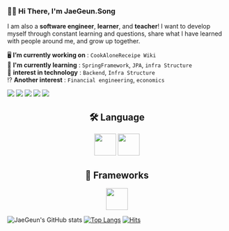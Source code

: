 ### 🙋‍♂️ Hi There, I'm **JaeGeun.Song** 


I am also a **software engineer**, **learner**, and **teacher**! I want to develop myself through constant learning and questions, share what I have learned with people around me, and grow up together.

🖥️ **I’m currently working on** : `CookAloneReceipe Wiki` </br>
🌱 **I'm currently learning** : `SpringFramework`, `JPA`, `infra Structure` </br>
🤔 **interest in technology** : `Backend`, `Infra Structure` </br>
⁉ **Another interest** : `Financial engineering`, `economics` 

<a href="https://www.notion.so/Computer-Engineering-3337f4e7ad3f4fd79625b6f965e1a2fe" target="_blank"><img src="https://img.shields.io/badge/Notion-333333?style=flat-square&logo=Notion&logoColor=ffffff"/></a>
<a href="https://velog.io/@serberos" target="_blank"><img src="https://img.shields.io/badge/Velog-20c997?style=flat-square&logo=Vimeo&logoColor=white"/></a>
<a href="https://hub.docker.com/u/jae99c" target="_blank"><img src="https://img.shields.io/badge/Docker Hub-2496ED?style=flat-square&logo=Docker&logoColor=white"/></a>
<a href="https://leetcode.com/serberoos/" target="_blank"><img src="https://img.shields.io/badge/LeetCode-FFA116?style=flat-square&logo=LeetCode&logoColor=white"/></a>
<a href="https://serberoos-portfolio.netlify.app/" target="_blank"><img src="https://img.shields.io/badge/Portfolio(👷‍ IN PRODUCTION)-35ad9f?style=flat-square&logo=&logoColor=white"/></a> 

## <div align=center> 🛠️ Language </div>
<div align=center>
  <image src="https://user-images.githubusercontent.com/74893599/150675102-cef608b1-89f1-4ff7-9271-45497d8c8f3c.png" height="50">
  <image src="https://user-images.githubusercontent.com/74893599/150675145-042225ab-87e9-4f71-91cf-7e3b530339f2.png" height="50">
</div>
    
## <div align=center> 🧰 Frameworks </div>
<div align=center>
  <image src="https://user-images.githubusercontent.com/74893599/154959697-0c1ad4ae-d7be-47a3-a082-a3b645945452.PNG" height="50">
</div>

    
![JaeGeun's GitHub stats](https://github-readme-stats.vercel.app/api?username=serberoos&show_icons=true&theme=swift)
[![Top Langs](https://github-readme-stats.vercel.app/api/top-langs/?username=serberoos)](https://github.com/anuraghazra/github-readme-stats)
[![Hits](https://hits.seeyoufarm.com/api/count/incr/badge.svg?url=https%3A%2F%2Fgithub.com%2Fserberoos&count_bg=%233D61C8&title_bg=%23555555&icon=&icon_color=%23E7E7E7&title=visit&edge_flat=false)](https://hits.seeyoufarm.com)
